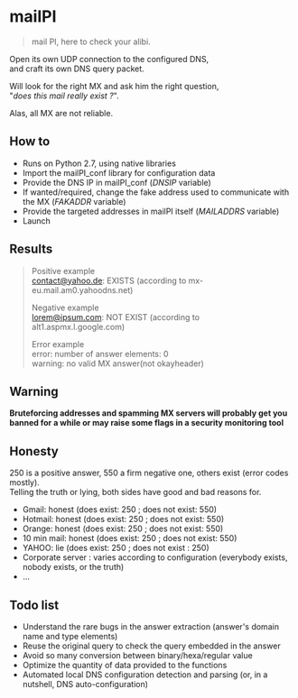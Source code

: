 mailPI
======

> mail PI, here to check your alibi.
  
Open its own UDP connection to the configured DNS,  
and craft its own DNS query packet.  
  
Will look for the right MX and ask him the right question,  
"*does this mail really exist ?*".  
  
Alas, all MX are not reliable.

How to
------

- Runs on Python 2.7, using native libraries
- Import the mailPI_conf library for configuration data
- Provide the DNS IP in mailPI_conf (*DNSIP* variable)
- If wanted/required, change the fake address used to communicate with the MX (*FAKADDR* variable)
- Provide the targeted addresses in mailPI itself (*MAILADDRS* variable)
- Launch

Results
-------

> Positive example  
> contact@yahoo.de: EXISTS (according to mx-eu.mail.am0.yahoodns.net) 
>  
> Negative example  
> lorem@ipsum.com: NOT EXIST (according to alt1.aspmx.l.google.com)  
>  
> Error example  
> error: number of answer elements: 0  
> warning: no valid MX answer(not okayheader)

Warning
-------

**Bruteforcing addresses and spamming MX servers will probably get you banned for a while or may raise some flags in a security monitoring tool**

Honesty
-------

250 is a positive answer, 550 a firm negative one, others exist (error codes mostly).  
Telling the truth or lying, both sides have good and bad reasons for.

- Gmail: honest  (does exist: 250 ; does not exist: 550)
- Hotmail: honest (does exist: 250 ; does not exist: 550)
- Orange: honest (does exist: 250 ; does not exist: 550)
- 10 min mail: honest (does exist: 250 ; does not exist: 550)
- YAHOO: lie (does exist: 250 ; does not exist : 250)
- Corporate server : varies according to configuration (everybody exists, nobody exists, or the truth)
- ...

Todo list
---------

- Understand the rare bugs in the answer extraction (answer's domain name and type elements)
- Reuse the original query to check the query embedded in the answer
- Avoid so many conversion between binary/hexa/regular value
- Optimize the quantity of data provided to the functions
- Automated local DNS configuration detection and parsing (or, in a nutshell, DNS auto-configuration)
